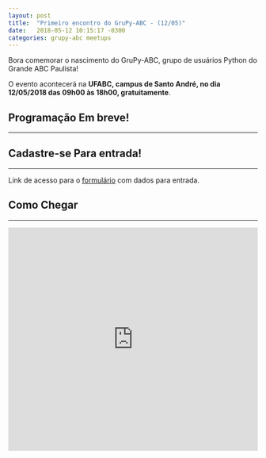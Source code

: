 ```yaml
---
layout: post
title:  "Primeiro encontro do GruPy-ABC - (12/05)"
date:   2018-05-12 10:15:17 -0300
categories: grupy-abc meetups
---
```


Bora comemorar o nascimento do GruPy-ABC, grupo de usuários Python do Grande ABC Paulista!

O evento acontecerá na __UFABC, campus de Santo André, no dia 12/05/2018 das 09h00 às 18h00, gratuitamente__.

## Programação Em breve!
___

## Cadastre-se Para entrada!
___
Link de acesso para o [formulário][form-data] com dados para entrada.

## Como Chegar
___
<iframe src="https://www.google.com/maps/embed?pb=!1m18!1m12!1m3!1d3654.8758466510876!2d-46.53269026757676!3d-23.64461688464158!2m3!1f0!2f0!3f0!3m2!1i1024!2i768!4f13.1!3m3!1m2!1s0x94ce4297b7880d57%3A0xaeddba2a824280b6!2sUniversidade+Federal+do+ABC%2C+C%C3%A2mpus+Santo+Andr%C3%A9!5e0!3m2!1spt-BR!2sbr!4v1525486214472" width="100%" height="450" frameborder="0" style="border:0" allowfullscreen></iframe>

[speaker-fight]: https://speakerfight.com/events/primeiro-encontro-do-grupy-abc/
[form-data]: https://renanmoura1.typeform.com/to/DDUPem